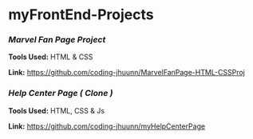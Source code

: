 # myFrontEnd-Projects

### _**Marvel Fan Page Project**_
**Tools Used:** HTML & CSS

**Link:** https://github.com/coding-jhuunn/MarvelFanPage-HTML-CSSProj

### _**Help Center Page ( Clone )**_
**Tools Used:** HTML, CSS & Js

**Link:** https://github.com/coding-jhuunn/myHelpCenterPage
